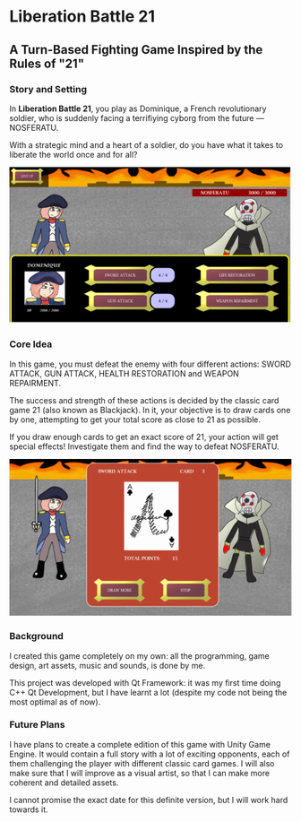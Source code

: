 <h1>Liberation Battle 21</h1>
<h2>A Turn-Based Fighting Game Inspired by the Rules of "21"</h2>

<h3>Story and Setting</h3>
<p>In <b>Liberation Battle 21</b>, you play as Dominique, a French revolutionary soldier, who is suddenly facing a terrifiying cyborg from the future — NOSFERATU.</p> 
<p>With a strategic mind and a heart of a soldier, do you have what it takes to liberate the world once and for all?</p>

![a soldier in a blue uniform resembling those of the French revolutionary army, standing against a spider-like humanoid cyborg in a burning city.](https://github.com/hffriman/LiberationBattle-21/blob/master/lb21-screenshot1.png)

<h3>Core Idea</h3>
<p>In this game, you must defeat the enemy with four different actions: SWORD ATTACK, GUN ATTACK, HEALTH RESTORATION and WEAPON REPAIRMENT.</p>
<p>The success and strength of these actions is decided by the classic card game 21 (also known as Blackjack). In it, your objective is to draw cards one by one, attempting to get your total score as close to 21 as possible.</p>
<p>If you draw enough cards to get an exact score of 21, your action will get special effects! Investigate them and find the way to defeat NOSFERATU.</p>

![a game card, showing a value of Ace, presented in the middle of the soldier and cyborg. The soldier has drawn a sword and is preparing to strike the cyborg.](https://github.com/hffriman/LiberationBattle-21/blob/master/lb21-screenshot2.png)


<h3>Background</h3>
<p>I created this game completely on my own: all the programming, game design, art assets, music and sounds, is done by me.</p>
<p>This project was developed with Qt Framework: it was my first time doing C++ Qt Development, but I have learnt a lot (despite my code not being the most optimal as of now).</p>

<h3>Future Plans</h3>
<p>I have plans to create a complete edition of this game with Unity Game Engine. It would contain a full story with a lot of exciting opponents, each of them challenging the player with different classic card games. I will also make sure that I will improve as a visual artist, so that I can make more coherent and detailed assets.</p>
<p>I cannot promise the exact date for this definite version, but I will work hard towards it.</p>

